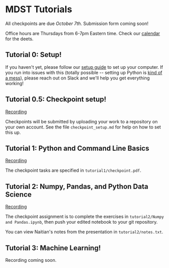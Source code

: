 # MDST Tutorials

All checkpoints are due *October 7th*. Submission form coming soon!

Office hours are Thursdays from 6-7pm Eastern time. Check our
[calendar](https://mdst.club/agenda) for the deets.

## Tutorial 0: Setup!

If you haven't yet, please follow our [setup guide](https://docs.google.com/document/d/1G4emSlhYOpDq091cmu9UH3FxWXxvPzNao9PsMdXWmu8/edit#)
to set up your computer.  If you run into issues with this (totally possible --
setting up Python is [kind of a mess](https://xkcd.com/1987/)), please reach out
on Slack and we'll help you get everything working!

## Tutorial 0.5: Checkpoint setup!

[Recording](https://drive.google.com/file/d/1zf6RZSQ0y5zTI7bTOm25r7TGlSBspZ2Y/view?usp=sharing)

Checkpoints will be submitted by uploading your work to a repository on your own account. See the file `checkpoint_setup.md` for help on how to set this up.

## Tutorial 1: Python and Command Line Basics

[Recording](https://umich.zoom.us/rec/share/NYc2GqrsstcEDprQlll9LzvWhlwj_xrBPvSDJsPQ_jzG31OHXiCLnmgZLT99eANt.A0tWD7qcO6U1rx9W)

The checkpoint tasks are specified in `tutorial1/checkpoint.pdf`.

## Tutorial 2: Numpy, Pandas, and Python Data Science

[Recording](https://umich.zoom.us/rec/play/MpyuhjOgd93dnyf66uDyRRR1si6DOahu4E8WBIra6WMnssJ3u3XclfkI7F-g8GZ5coSfI6bQ6KdDEIKp.GzPQE-NV1AlnKynb?continueMode=true)

The checkpoint assignment is to complete the exercises in `tutorial2/Numpy and
Pandas.ipynb`, then push your edited notebook to your git repository.

You can view Naitian's notes from the presentation in `tutorial2/notes.txt`.

## Tutorial 3: Machine Learning!

Recording coming soon.
